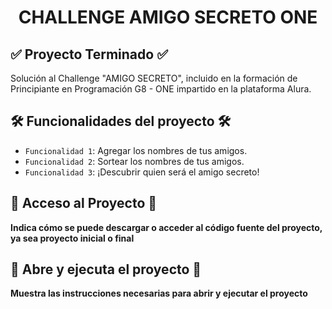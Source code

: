 <h1 align="center"> CHALLENGE AMIGO SECRETO ONE  </h1>

## ✅ Proyecto Terminado ✅
Solución al Challenge "AMIGO SECRETO", incluido en la formación de Principiante en Programación G8 - ONE impartido en la plataforma Alura.

## 🛠️ Funcionalidades del proyecto 🛠️
- `Funcionalidad 1`: Agregar los nombres de tus amigos.
- `Funcionalidad 2`: Sortear los nombres de tus amigos.
- `Funcionalidad 3`: ¡Descubrir quien será el amigo secreto!

 ## 📁 Acceso al Proyecto 📁

**Indica cómo se puede descargar o acceder al código fuente del proyecto, ya sea proyecto inicial o final**

## 🔨 Abre y ejecuta el proyecto 🔨

**Muestra las instrucciones necesarias para abrir y ejecutar el proyecto**
